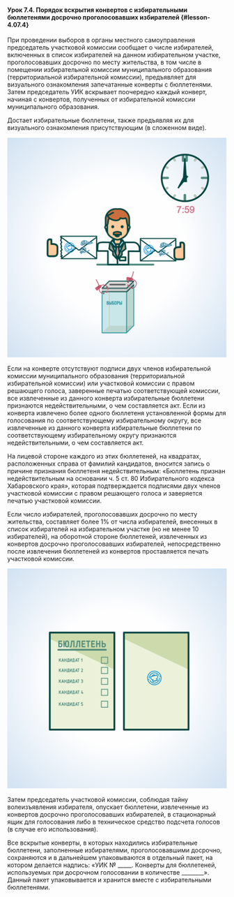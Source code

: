 #### Урок 7.4. Порядок вскрытия конвертов с избирательными бюллетенями досрочно проголосовавших избирателей {#lesson-4.07.4}

При проведении выборов в органы местного самоуправления председатель участковой комиссии сообщает о числе избирателей, включенных в список избирателей на данном избирательном участке, проголосовавших досрочно по месту жительства, в том числе в помещении избирательной комиссии муниципального образования (территориальной избирательной комиссии), предъявляет для визуального ознакомления запечатанные конверты с бюллетенями. Затем председатель УИК вскрывает поочередно каждый конверт, начиная с конвертов, полученных от избирательной комиссии муниципального образования.

Достает избирательные бюллетени, также предъявляя их для визуального ознакомления присутствующим (в сложенном виде).

![Рисунок 7.4.1. Бюллетени, заполненные избирателями, проголосовавшими досрочно по месту жительства, должны быть упакованы в конверты. На конверте должны присутствовать подписи двух членов ИКМО (ТИК), заверенные печатью ИКМО (ТИК) ](./4.07.4.1.svg)

Если на конверте отсутствуют подписи двух членов избирательной комиссии муниципального образования (территориальной избирательной комиссии) или участковой комиссии с правом решающего голоса, заверенные печатью соответствующей комиссии, все извлеченные из данного конверта избирательные бюллетени признаются недействительными, о чем составляется акт. Если из конверта извлечено более одного бюллетеня установленной формы для голосования по соответствующему избирательному округу, все извлеченные из данного конверта избирательные бюллетени по соответствующему избирательному округу признаются недействительными, о чем составляется акт. 

На лицевой стороне каждого из этих бюллетеней, на квадратах, расположенных справа от фамилий кандидатов, вносится запись о причине признания бюллетеня недействительным: «Бюллетень признан недействительным на основании ч. 5 ст. 80 Избирательного кодекса Хабаровского края», которая подтверждается подписями двух членов участковой комиссии с правом решающего голоса и заверяется печатью участковой комиссии.

Если число избирателей, проголосовавших досрочно по месту жительства, составляет более 1% от числа избирателей, внесенных в список избирателей на избирательном участке (но не менее 10 избирателей), на оборотной стороне бюллетеней, извлеченных из конвертов досрочно проголосовавших избирателей, непосредственно после извлечения бюллетеней из конвертов проставляется печать участковой комиссии.

![Рисунок 7.4.2. На оборотной стороне бюллетеней, извлеченных из конвертов досрочно проголосовавших избирателей, проставляется печать участковой комиссии ](./4.07.4.2.svg)

Затем председатель участковой комиссии, соблюдая тайну волеизъявления избирателя, опускает бюллетени, извлеченные из конвертов досрочно проголосовавших избирателей, в стационарный ящик для голосования либо в техническое средство подсчета голосов (в случае его использования).

Все вскрытые конверты, в которых находились избирательные бюллетени, заполненные избирателями, проголосовавшими досрочно, сохраняются и в дальнейшем упаковываются в отдельный пакет, на котором делается надпись: «УИК № _____. Конверты для бюллетеней, используемых при досрочном голосовании в количестве ________». Данный пакет упаковывается и хранится вместе с избирательными бюллетенями.

